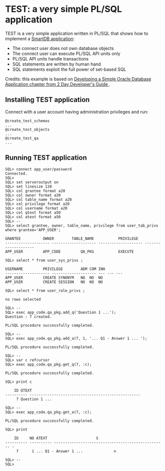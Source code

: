 # TEST: a very simple PL/SQL application

TEST is a very simple application written in PL/SQL that shows how to implement a <a href="https://asktom.oracle.com/pls/apex/f?p=100:551:::NO:551:P551_CLASS_ID:3241:">SmartDB application</a>:

- The connect user does not own database objects
- The connect user can execute PL/SQL API units only
- PL/SQL API units handle transactions
- SQL statements are written by human hand
- SQL statements exploit the full power of set-based SQL

Credits: this example is based on <a href=https://docs.oracle.com/en/database/oracle/oracle-database/19/tdddg/developing-simple-database-application.html#GUID-98FFDC3A-FD76-4466-921C-F0E411829CD7>
Developing a Simple Oracle Database Application chapter from  2 Day Developer's Guide </a>.


## Installing TEST application

Connect with a user account having administration privileges and run:

``` 
@create_test_schemas
...
@create_test_objects
...
@create_test_qa
...
```

## Running TEST application

```
SQL> connect app_user/password
Connected.
SQL> 
SQL> set serveroutput on
SQL> set linesize 120
SQL> col grantee format a20
SQL> col owner format a20
SQL> col table_name format a20
SQL> col privilege format a20
SQL> col username format a20
SQL> col qtext format a50
SQL> col atext format a50
SQL> --
SQL> select grantee, owner, table_name, privilege from user_tab_privs where grantee='APP_USER';

GRANTEE 	     OWNER		  TABLE_NAME	       PRIVILEGE
-------------------- -------------------- -------------------- --------------------
APP_USER	     APP_CODE		  QA_PKG	       EXECUTE

SQL> select * from user_sys_privs ;

USERNAME	     PRIVILEGE		  ADM COM INH
-------------------- -------------------- --- --- ---
APP_USER	     CREATE SYNONYM	  NO  NO  NO
APP_USER	     CREATE SESSION	  NO  NO  NO

SQL> select * from user_role_privs ;

no rows selected

SQL> --
SQL> exec app_code.qa_pkg.add_q('Question 1 ...');
Question : 7 created.

PL/SQL procedure successfully completed.

SQL> --
SQL> exec app_code.qa_pkg.add_a(7, 1, '... Q1 - Answer 1 ... ');

PL/SQL procedure successfully completed.

SQL> --
SQL> var c refcursor
SQL> exec app_code.qa_pkg.get_q(7, :c);

PL/SQL procedure successfully completed.

SQL> print c

	ID QTEXT
---------- --------------------------------------------------
	 7 Question 1 ...

SQL> --
SQL> exec app_code.qa_pkg.get_a(7, :c);

PL/SQL procedure successfully completed.

SQL> print

	ID	   NO ATEXT						 S
---------- ---------- -------------------------------------------------- -
	 7	    1 ... Q1 - Answer 1 ...				 n

SQL> --
SQL> 
```


